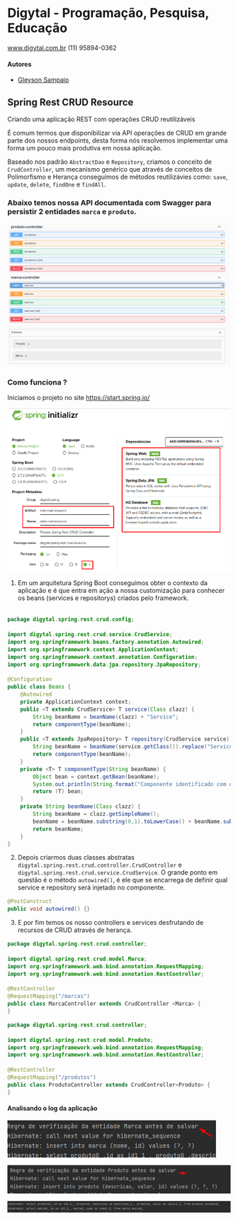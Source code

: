 # Digytal - Programação, Pesquisa, Educação
www.digytal.com.br
(11) 95894-0362

#### Autores
- [Gleyson Sampaio](https://github.com/glysns)

## Spring Rest CRUD Resource
Criando uma aplicação REST com operações CRUD reutilizáveis

É comum termos que disponibilizar via API operações de CRUD em grande parte dos nossos endpoints, desta forma nós resolvemos implementar uma forma um pouco mais produtiva em nossa aplicação.

Baseado nos padrão `AbstractDao` e `Repository`, criamos o conceito de `CrudController`, um mecanismo genérico que através de conceitos de Polimorfismo e Herança conseguimos de métodos reutilizávies como: `save`, `update`, `delete`, `findOne` e `findAll`.

### Abaixo temos nossa API documentada com Swagger para persistir 2 entidades `marca` e `produto`.


![](/img/swagger.png "Bens criados")

### Como funciona ?
Iniciamos o projeto no site https://start.spring.io/

![](/img/start.png "Start")

1. Em um arquitetura Spring Boot conseguimos obter o contexto da aplicação e é que entra em ação a nossa customização para conhecer os beans (services e repositorys) criados pelo framework.

```java

package digytal.spring.rest.crud.config;

import digytal.spring.rest.crud.service.CrudService;
import org.springframework.beans.factory.annotation.Autowired;
import org.springframework.context.ApplicationContext;
import org.springframework.context.annotation.Configuration;
import org.springframework.data.jpa.repository.JpaRepository;

@Configuration
public class Beans {
    @Autowired
    private ApplicationContext context;
    public <T extends CrudService> T service(Class clazz) {
        String beanName = beanName(clazz) + "Service";
        return componentType(beanName);
    }
    public <T extends JpaRepository> T repository(CrudService service) {
        String beanName = beanName(service.getClass()).replace("Service","Repository");
        return componentType(beanName);
    }
    private <T> T componentType(String beanName) {
        Object bean = context.getBean(beanName);
        System.out.println(String.format("Componente identificado com o nome: %s localizado em: %s", beanName,  bean.toString()));
        return (T) bean;
    }
    private String beanName(Class clazz) {
        String beanName = clazz.getSimpleName();
        beanName = beanName.substring(0,1).toLowerCase() + beanName.substring(1,beanName.length());
        return beanName;
    }
}

```
2. Depois criarmos duas classes abstratas  `digytal.spring.rest.crud.controller.CrudController` e `digytal.spring.rest.crud.service.CrudService`. O grande ponto em questão é o método `autowired()`, é ele que se encarrega de definir qual service e repository será injetado no componente.
``` java
@PostConstruct
public void autowired() {}
```

3. E por fim temos os nosso controllers e services desfrutando de recursos de CRUD através de herança.
``` java
package digytal.spring.rest.crud.controller;

import digytal.spring.rest.crud.model.Marca;
import org.springframework.web.bind.annotation.RequestMapping;
import org.springframework.web.bind.annotation.RestController;

@RestController
@RequestMapping("/marcas")
public class MarcaController extends CrudController <Marca> {
}
```

``` java
package digytal.spring.rest.crud.controller;

import digytal.spring.rest.crud.model.Produto;
import org.springframework.web.bind.annotation.RequestMapping;
import org.springframework.web.bind.annotation.RestController;

@RestController
@RequestMapping("/produtos")
public class ProdutoController extends CrudController<Produto> {
}

```

#### Analisando o log da aplicação
![](/img/save_marca.png "Save Marca")

![](/img/save_produto.png "Save Produto")

![](/img/selects.png "Selects")

